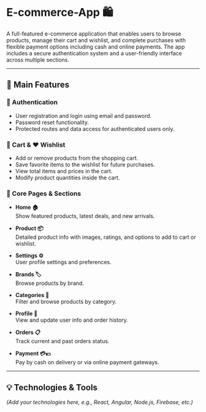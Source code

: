 # E-commerce-App 🛍️

A full-featured e-commerce application that enables users to browse products, manage their cart and wishlist, and complete purchases with flexible payment options including cash and online payments. The app includes a secure authentication system and a user-friendly interface across multiple sections.

---

## 🚀 Main Features

### 🔐 Authentication
- User registration and login using email and password.
- Password reset functionality.
- Protected routes and data access for authenticated users only.

### 🛒 Cart & ❤️ Wishlist
- Add or remove products from the shopping cart.
- Save favorite items to the wishlist for future purchases.
- View total items and prices in the cart.
- Modify product quantities inside the cart.

### 📱 Core Pages & Sections

- **Home 🏠**  
  Show featured products, latest deals, and new arrivals.

- **Product 📦**  
  Detailed product info with images, ratings, and options to add to cart or wishlist.

- **Settings ⚙️**  
  User profile settings and preferences.

- **Brands 🏷️**  
  Browse products by brand.

- **Categories 📂**  
  Filter and browse products by category.

- **Profile 👤**  
  View and update user info and order history.

- **Orders 📋**  
  Track current and past orders status.

- **Payment 💳💵**  
  Pay by cash on delivery or via online payment gateways.

---

## 💡 Technologies & Tools

*(Add your technologies here, e.g., React, Angular, Node.js, Firebase, etc.)*

